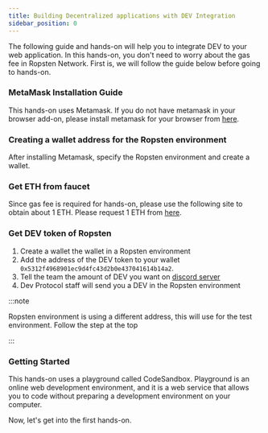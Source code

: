 ```yaml
---
title: Building Decentralized applications with DEV Integration
sidebar_position: 0
---
```


The following guide and hands-on will help you to integrate DEV to your web application. In this hands-on, you don't need to worry about the gas fee in Ropsten Network. First is, we will follow the guide below before going to hands-on.

### MetaMask Installation Guide

This hands-on uses Metamask. If you do not have metamask in your browser add-on, please install metamask for your browser from [here](https://metamask.io/).

### Creating a wallet address for the Ropsten environment

After installing Metamask, specify the Ropsten environment and create a wallet.

### Get ETH from faucet

Since gas fee is required for hands-on, please use the following site to obtain about 1 ETH. Please request 1 ETH from [here](https://faucet.metamask.io/).

### Get DEV token of Ropsten

1. Create a wallet the wallet in a Ropsten environment
2. Add the address of the DEV token to your wallet `0x5312f4968901ec9d4fc43d2b0e437041614b14a2`.
3. Tell the team the amount of DEV you want on [discord server](https://discord.gg/VwJp4KM)
4. Dev Protocol staff will send you a DEV in the Ropsten environment

:::note

Ropsten environment is using a different address, this will use for the test environment. Follow the step at the top

:::

### Getting Started

This hands-on uses a playground called CodeSandbox. Playground is an online web development environment, and it is a web service that allows you to code without preparing a development environment on your computer.

Now, let's get into the first hands-on.
